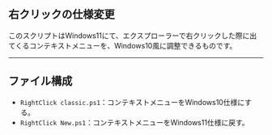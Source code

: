## 右クリックの仕様変更

このスクリプトはWindows11にて、エクスプローラーで右クリックした際に出てくるコンテキストメニューを、Windows10風に調整できるものです。

---

## ファイル構成
- `RightClick classic.ps1`：コンテキストメニューをWindows10仕様にする。
- `RightClick New.ps1`：コンテキストメニューをWindows11仕様に戻す。
